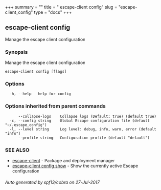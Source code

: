 +++
summary = ""
title = " escape-client config"
slug = "escape-client_config"
type = "docs"
+++
## escape-client config

Manage the escape client configuration

### Synopsis


Manage the escape client configuration

```
escape-client config [flags]
```

### Options

```
  -h, --help   help for config
```

### Options inherited from parent commands

```
      --collapse-logs    Collapse logs (Default: true) (default true)
  -c, --config string    Global Escape configuration file (default "~/.escape_config")
  -l, --level string     Log level: debug, info, warn, error (default "info")
      --profile string   Configuration profile (default "default")
```

### SEE ALSO
* [escape-client](../escape-client/)	 - Package and deployment manager
* [escape-client config show](../escape-client_config_show/)	 - Show the currently active Escape configuration

###### Auto generated by spf13/cobra on 27-Jul-2017
